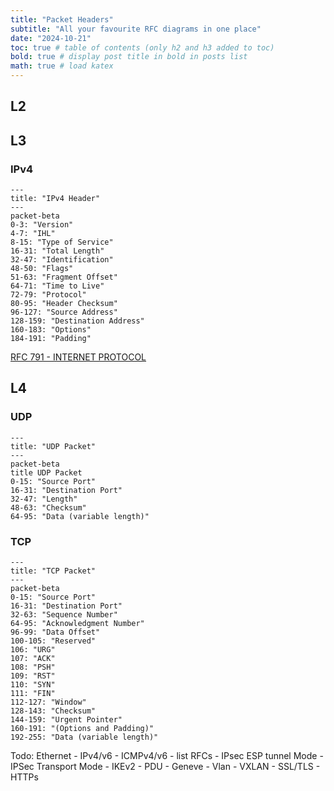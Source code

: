```yaml
---
title: "Packet Headers"
subtitle: "All your favourite RFC diagrams in one place"
date: "2024-10-21"
toc: true # table of contents (only h2 and h3 added to toc)
bold: true # display post title in bold in posts list
math: true # load katex
---
```


## L2

## L3
### IPv4
```mermaid
---
title: "IPv4 Header"
---
packet-beta
0-3: "Version"
4-7: "IHL"
8-15: "Type of Service"
16-31: "Total Length"
32-47: "Identification"
48-50: "Flags"
51-63: "Fragment Offset"
64-71: "Time to Live"
72-79: "Protocol"
80-95: "Header Checksum"
96-127: "Source Address"
128-159: "Destination Address"
160-183: "Options"
184-191: "Padding"
```

[RFC 791 - INTERNET PROTOCOL](https://datatracker.ietf.org/doc/html/rfc791)

## L4
### UDP
```mermaid
---
title: "UDP Packet"
---
packet-beta
title UDP Packet
0-15: "Source Port"
16-31: "Destination Port"
32-47: "Length"
48-63: "Checksum"
64-95: "Data (variable length)"
```
### TCP
```mermaid
---
title: "TCP Packet"
---
packet-beta
0-15: "Source Port"
16-31: "Destination Port"
32-63: "Sequence Number"
64-95: "Acknowledgment Number"
96-99: "Data Offset"
100-105: "Reserved"
106: "URG"
107: "ACK"
108: "PSH"
109: "RST"
110: "SYN"
111: "FIN"
112-127: "Window"
128-143: "Checksum"
144-159: "Urgent Pointer"
160-191: "(Options and Padding)"
192-255: "Data (variable length)"
```

Todo: Ethernet - IPv4/v6 - ICMPv4/v6 - list RFCs - IPsec ESP tunnel Mode - IPSec Transport Mode - IKEv2 - PDU - Geneve - Vlan - VXLAN - SSL/TLS - HTTPs
